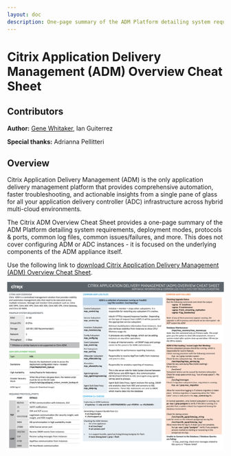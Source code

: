 ```yaml
---
layout: doc
description: One-page summary of the ADM Platform detailing system requirements, deployment modes, protocols and ports, common log files, common issues/failures, and more.
---
```

# Citrix Application Delivery Management (ADM) Overview Cheat Sheet

## Contributors

**Author:** [Gene Whitaker](mailto:gene.whitaker@citrix.com), Ian Guiterrez

**Special thanks:** Adrianna Pellitteri

## Overview

Citrix Application Delivery Management (ADM) is the only application delivery management platform that provides comprehensive automation, faster troubleshooting, and actionable insights from a single pane of glass for all your application delivery controller (ADC) infrastructure across hybrid multi-cloud environments.

The Citrix ADM Overview Cheat Sheet provides a one-page summary of the ADM Platform detailing system requirements, deployment modes, protocols & ports, common log files, common issues/failures, and more. This does not cover configuring ADM or ADC instances - it is focused on the underlying components of the ADM appliance itself.

Use the following link to [download Citrix Application Delivery Management (ADM) Overview Cheat Sheet](/en-us/tech-zone/learn/downloads/diagrams-posters_cheat-sheet-adm.pdf).

[![Cheat Sheet](/en-us/tech-zone/learn/media/diagrams-posters_cheat-sheet-adm_1.png)](/en-us/tech-zone/learn/downloads/diagrams-posters_cheat-sheet-adm.pdf)
